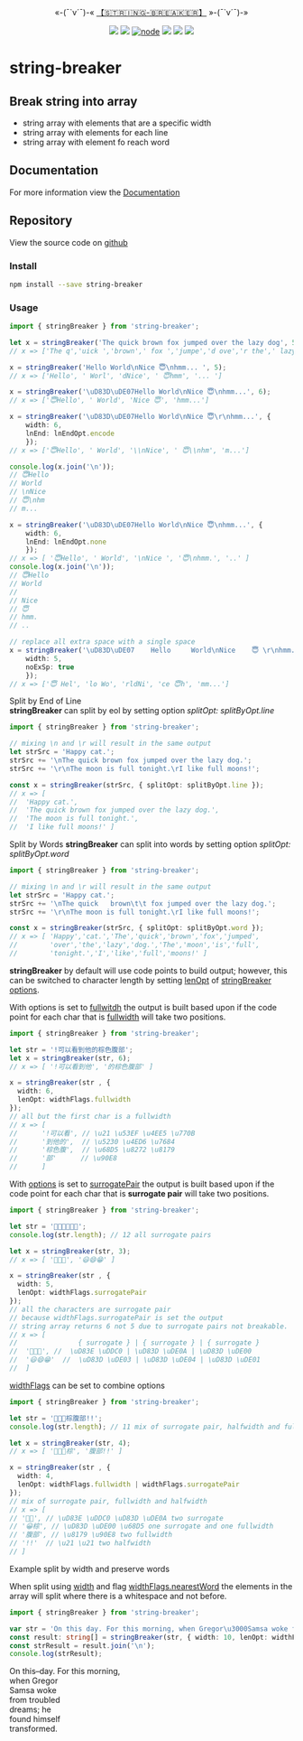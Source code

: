 <p align="center">
«-(¯`v´¯)-« <a href="https://www.npmjs.com/package/string-breaker">【🇸​🇹​🇷​🇮​🇳​🇬​-🇧​🇷​🇪​🇦​🇰​🇪​🇷​​】</a> »-(¯`v´¯)-»
</ br>
</p>
<p align="center">
<a href="https://travis-ci.org/Amourspirit/node-string-breaker"><img src="https://travis-ci.org/Amourspirit/node-string-breaker.svg?branch=master" /></a>
<a href="https://snyk.io/test/github/Amourspirit/node-string-breaker?targetFile=package.json">
<img src="https://snyk.io/test/github/Amourspirit/node-string-breaker/badge.svg?targetFile=package.json" /></a>
<a href="https://www.npmjs.com/package/string-breaker"><img alt="node" src="https://img.shields.io/node/v/string-breaker.svg"></a>
<img src="https://img.shields.io/github/package-json/v/Amourspirit/node-string-breaker.svg" />
<img src="https://img.shields.io/github/license/Amourspirit/node-string-breaker.svg" />
<a href="https://github.com/badges/stability-badges"> <img src="https://badges.github.io/stability-badges/dist/stable.svg" /></a>
</p>

# string-breaker

## Break string into array

* string array with elements that are a specific width
* string array with elements for each line
* string array with element fo reach word

## Documentation

For more information view the [Documentation](https://amourspirit.github.io/node-string-breaker/index.html)

## Repository

View the source code on [github](https://github.com/Amourspirit/node-string-breaker)

### Install

```bash
npm install --save string-breaker
```

### Usage

```ts
import { stringBreaker } from 'string-breaker';

let x = stringBreaker('The quick brown fox jumped over the lazy dog', 5);
// x => ['The q','uick ','brown',' fox ','jumpe','d ove','r the',' lazy',' dog']

x = stringBreaker('Hello World\nNice 😇\nhmm... ', 5);
// x => ['Hello', ' Worl', 'dNice', ' 😇hmm', '... ']

x = stringBreaker('\uD83D\uDE07Hello World\nNice 😇\nhmm...', 6);
// x => ['😇Hello', ' World', 'Nice 😇', 'hmm...']

x = stringBreaker('\uD83D\uDE07Hello World\nNice 😇\r\nhmm...', {
    width: 6,
    lnEnd: lnEndOpt.encode
    });
// x => ['😇Hello', ' World', '\\nNice', ' 😇\\nhm', 'm...']

console.log(x.join('\n'));
// 😇Hello
// World
// \nNice
// 😇\nhm
// m...

x = stringBreaker('\uD83D\uDE07Hello World\nNice 😇\nhmm...', {
    width: 6,
    lnEnd: lnEndOpt.none
    });
// x => [ '😇Hello', ' World', '\nNice ', '😇\nhmm.', '..' ]
console.log(x.join('\n'));
// 😇Hello
// World
//
// Nice 
// 😇
// hmm.
// ..

// replace all extra space with a single space
x = stringBreaker('\uD83D\uDE07    Hello     World\nNice    😇 \r\nhmm...', {
    width: 5,
    noExSp: true
    });
// x => ['😇 Hel', 'lo Wo', 'rldNi', 'ce 😇h', 'mm...']
```

Split by End of Line  
**stringBreaker** can split by eol by setting option *splitOpt: splitByOpt.line*

```typescript
import { stringBreaker } from 'string-breaker';

// mixing \n and \r will result in the same output
let strSrc = 'Happy cat.';
strSrc += '\nThe quick brown fox jumped over the lazy dog.';
strSrc += '\r\nThe moon is full tonight.\rI like full moons!';

const x = stringBreaker(strSrc, { splitOpt: splitByOpt.line });
// x => [
//  'Happy cat.',
//  'The quick brown fox jumped over the lazy dog.',
//  'The moon is full tonight.',
//  'I like full moons!' ]
```

Split by Words
**stringBreaker** can split into words by setting option *splitOpt: splitByOpt.word*

```typescript
import { stringBreaker } from 'string-breaker';

// mixing \n and \r will result in the same output
let strSrc = 'Happy cat.';
strSrc += '\nThe quick   brown\t\t fox jumped over the lazy dog.';
strSrc += '\r\nThe moon is full tonight.\rI like full moons!';

const x = stringBreaker(strSrc, { splitOpt: splitByOpt.word });
// x => [ 'Happy','cat.','The','quick','brown','fox','jumped',
//        'over','the','lazy','dog.','The','moon','is','full',
//        'tonight.','I','like','full','moons!' ]

```

**stringBreaker** by default will use code points to build output; however, this can be switched to character length by setting [lenOpt](https://amourspirit.github.io/node-string-breaker/enums/_main_.lnendopt.html) of [stringBreaker](https://amourspirit.github.io/node-string-breaker/modules/_main_.html#stringbreaker) [options](https://amourspirit.github.io/node-string-breaker/interfaces/_main_.istringbreakopt.html).

With options is set to [fullwitdh](https://amourspirit.github.io/node-string-breaker/enums/_main_.widthflags.html#fullwidth) the output is built based upon if the code point for each char that is [fullwidth](https://amourspirit.github.io/node-string-breaker/enums/_main_.widthflags.html#fullwidth) will take two positions.

```typescript
import { stringBreaker } from 'string-breaker';

let str = '!可以看到他的棕色腹部';
let x = stringBreaker(str, 6);
// x => [ '!可以看到他', '的棕色腹部' ]

x = stringBreaker(str , {
  width: 6,
  lenOpt: widthFlags.fullwidth
});
// all but the first char is a fullwidth
// x => [
//      '!可以看', // \u21 \u53EF \u4EE5 \u770B
//      '到他的',  // \u5230 \u4ED6 \u7684
//      '棕色腹',  // \u68D5 \u8272 \u8179
//      '部'      // \u90E8
//      ]

```

With [options](https://amourspirit.github.io/node-string-breaker/interfaces/_main_.istringbreakopt.html) is set to [surrogatePair](https://amourspirit.github.io/node-string-breaker/enums/_main_.widthflags.html#surrogatepair) the output is built based upon if the code point for each char that is **surrogate pair** will take two positions.

```typescript
import { stringBreaker } from 'string-breaker';

let str = '🧀😊😀😃😄😁';
console.log(str.length); // 12 all surrogate pairs

let x = stringBreaker(str, 3);
// x => [ '🧀😊😀', '😃😄😁' ]

x = stringBreaker(str , {
  width: 5,
  lenOpt: widthFlags.surrogatePair
});
// all the characters are surrogate pair
// because widthFlags.surrogatePair is set the output
// string array returns 6 not 5 due to surrogate pairs not breakable.
// x => [
//               { surrogate } | { surrogate } | { surrogate }
//  '🧀😊😀', //  \uD83E \uDDC0 | \uD83D \uDE0A | \uD83D \uDE00
//  '😃😄😁'  //  \uD83D \uDE03 | \uD83D \uDE04 | \uD83D \uDE01
//  ]

```

[widthFlags](https://amourspirit.github.io/node-string-breaker/enums/_main_.widthflags.html) can be set to combine options

```typescript
import { stringBreaker } from 'string-breaker';

let str = '🧀😊😀棕腹部!!';
console.log(str.length); // 11 mix of surrogate pair, halfwidth and fullwidth

let x = stringBreaker(str, 4);
// x => [ '🧀😊😀棕', '腹部!!' ]

x = stringBreaker(str , {
  width: 4,
  lenOpt: widthFlags.fullwidth | widthFlags.surrogatePair
});
// mix of surrogate pair, fullwidth and halfwidth
// x => [
// '🧀😊', // \uD83E \uDDC0 \uD83D \uDE0A two surrogate
// '😀棕', // \uD83D \uDE00 \u68D5 one surrogate and one fullwidth
// '腹部', // \u8179 \u90E8 two fullwidth
// '!!'  // \u21 \u21 two halfwidth
// ]
```

Example split by width and preserve words

When split using [width](https://amourspirit.github.io/node-string-breaker/interfaces/_main_.istringbreakopt.html#width) and flag [widthFlags.nearestWord](https://amourspirit.github.io/node-string-breaker/enums/_main_.widthflags.html#nearestword) the elements in the array
will split where there is a whitespace and not before.

```typescript
import { stringBreaker } from 'string-breaker';

var str = 'On this day. For this morning, when Gregor\u3000Samsa woke from troubled dreams; he found himself transformed.';
const result: string[] = stringBreaker(str, { width: 10, lenOpt: widthFlags.nearestWord });
const strResult = result.join('\n');
console.log(strResult);
```

On this day.
For this morning,  
when Gregor  
Samsa woke  
from troubled  
dreams; he  
found himself  
transformed.  